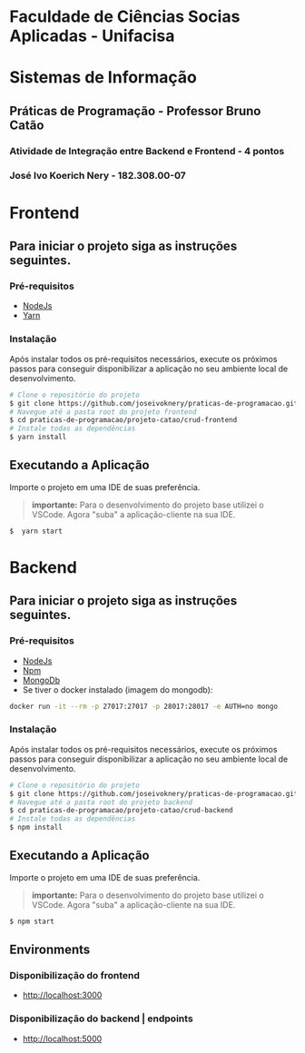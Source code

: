 # Faculdade de Ciências Socias Aplicadas - Unifacisa
# Sistemas de Informação 
## Práticas de Programação - Professor Bruno Catão
### Atividade de Integração entre Backend e Frontend - 4 pontos
### José Ivo Koerich Nery - 182.308.00-07

# Frontend

## Para iniciar o projeto siga as instruções seguintes.

### Pré-requisitos

* [NodeJs](https://nodejs.org/pt-br)
* [Yarn](https://classic.yarnpkg.com/)

### Instalação
Após instalar todos os pré-requisitos necessários, execute os próximos passos para conseguir disponibilizar a aplicação no seu ambiente local de desenvolvimento.
```sh
# Clone o repositório do projeto
$ git clone https://github.com/joseivoknery/praticas-de-programacao.git
# Navegue até a pasta root do projeto frontend
$ cd praticas-de-programacao/projeto-catao/crud-frontend
# Instale todas as dependências
$ yarn install
```
## Executando a Aplicação
Importe o projeto em uma IDE de suas preferência.
> **importante:** Para o desenvolvimento do projeto base utilizei o VSCode.
Agora "suba" a aplicação-cliente na sua IDE.
```sh
$  yarn start
```

# Backend

## Para iniciar o projeto siga as instruções seguintes.

### Pré-requisitos

* [NodeJs](https://nodejs.org/pt-br)
* [Npm](https://www.npmjs.com/)
* [MongoDb](https://www.mongodb.com/)
* Se tiver o docker instalado (imagem do mongodb): 
```bash
docker run -it --rm -p 27017:27017 -p 28017:28017 -e AUTH=no mongo
```


### Instalação
Após instalar todos os pré-requisitos necessários, execute os próximos passos para conseguir disponibilizar a aplicação no seu ambiente local de desenvolvimento.
```sh
# Clone o repositório do projeto
$ git clone https://github.com/joseivoknery/praticas-de-programacao.git
# Navegue até a pasta root do projeto backend
$ cd praticas-de-programacao/projeto-catao/crud-backend
# Instale todas as dependências
$ npm install
```
## Executando a Aplicação
Importe o projeto em uma IDE de suas preferência.
> **importante:** Para o desenvolvimento do projeto base utilizei o VSCode.
Agora "suba" a aplicação-cliente na sua IDE.
```sh
$ npm start
```
## Environments
### Disponibilização do frontend
* [http://localhost:3000](http://localhost:3000)

### Disponibilização do backend | endpoints
* [http://localhost:5000](http://localhost:5000)
